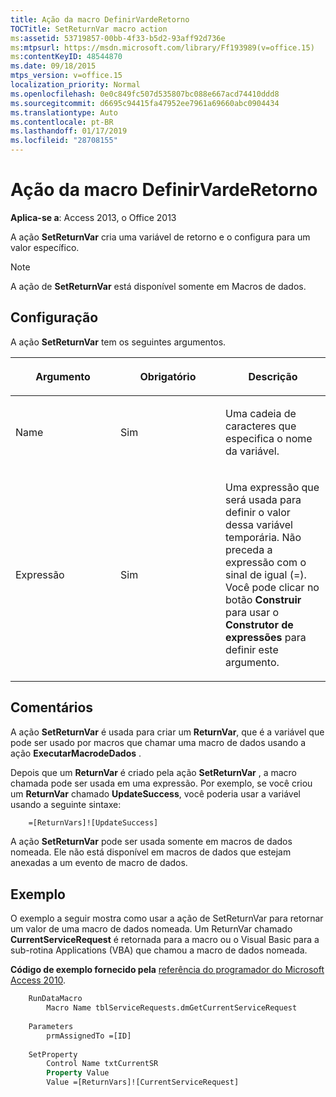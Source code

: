 ```yaml
---
title: Ação da macro DefinirVardeRetorno
TOCTitle: SetReturnVar macro action
ms:assetid: 53719857-00bb-4f33-b5d2-93aff92d736e
ms:mtpsurl: https://msdn.microsoft.com/library/Ff193989(v=office.15)
ms:contentKeyID: 48544870
ms.date: 09/18/2015
mtps_version: v=office.15
localization_priority: Normal
ms.openlocfilehash: 0e0c849fc507d535807bc088e667acd74410ddd8
ms.sourcegitcommit: d6695c94415fa47952ee7961a69660abc0904434
ms.translationtype: Auto
ms.contentlocale: pt-BR
ms.lasthandoff: 01/17/2019
ms.locfileid: "28708155"
---
```

# <a name="setreturnvar-macro-action"></a>Ação da macro DefinirVardeRetorno

**Aplica-se a**: Access 2013, o Office 2013

A ação **SetReturnVar** cria uma variável de retorno e o configura para um valor específico.

> [!NOTE]
> A ação de **SetReturnVar** está disponível somente em Macros de dados.

## <a name="setting"></a>Configuração

A ação **SetReturnVar** tem os seguintes argumentos.

<table>
<colgroup>
<col style="width: 33%" />
<col style="width: 33%" />
<col style="width: 33%" />
</colgroup>
<thead>
<tr class="header">
<th><p>Argumento</p></th>
<th><p>Obrigatório</p></th>
<th><p>Descrição</p></th>
</tr>
</thead>
<tbody>
<tr class="odd">
<td><p>Name</p></td>
<td><p>Sim</p></td>
<td><p>Uma cadeia de caracteres que especifica o nome da variável.</p></td>
</tr>
<tr class="even">
<td><p>Expressão</p></td>
<td><p>Sim</p></td>
<td><p>Uma expressão que será usada para definir o valor dessa variável temporária. Não preceda a expressão com o sinal de igual (=). Você pode clicar no botão <strong>Construir</strong> para usar o <strong>Construtor de expressões</strong> para definir este argumento.</p></td>
</tr>
</tbody>
</table>


## <a name="remarks"></a>Comentários

A ação **SetReturnVar** é usada para criar um **ReturnVar**, que é a variável que pode ser usado por macros que chamar uma macro de dados usando a ação **ExecutarMacrodeDados** .

Depois que um **ReturnVar** é criado pela ação **SetReturnVar** , a macro chamada pode ser usada em uma expressão. Por exemplo, se você criou um **ReturnVar** chamado **UpdateSuccess**, você poderia usar a variável usando a seguinte sintaxe:

```vb
    =[ReturnVars]![UpdateSuccess]
```

A ação **SetReturnVar** pode ser usada somente em macros de dados nomeada. Ele não está disponível em macros de dados que estejam anexadas a um evento de macro de dados.

## <a name="example"></a>Exemplo

O exemplo a seguir mostra como usar a ação de SetReturnVar para retornar um valor de uma macro de dados nomeada. Um ReturnVar chamado **CurrentServiceRequest** é retornada para a macro ou o Visual Basic para a sub-rotina Applications (VBA) que chamou a macro de dados nomeada.

**Código de exemplo fornecido pela** [referência do programador do Microsoft Access 2010](https://www.amazon.com/Microsoft-Access-2010-Programmers-Reference/dp/8126528125).

```vb
    RunDataMacro
        Macro Name tblServiceRequests.dmGetCurrentServiceRequest
    
    Parameters
        prmAssignedTo =[ID]
    
    SetProperty
        Control Name txtCurrentSR
        Property Value
        Value =[ReturnVars]![CurrentServiceRequest]
```
